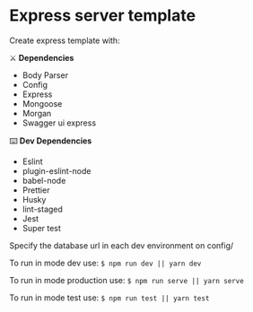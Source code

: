 # Express server template

Create express template with:

⚔️ **Dependencies**

- Body Parser
- Config
- Express
- Mongoose
- Morgan
- Swagger ui express

⌨️ **Dev Dependencies**

- Eslint
- plugin-eslint-node
- babel-node
- Prettier
- Husky
- lint-staged
- Jest
- Super test

Specify the database url in each dev environment on config/ <folder>

To run in mode dev use: `$ npm run dev || yarn dev`

To run in mode production use: `$ npm run serve || yarn serve`

To run in mode test use: `$ npm run test || yarn test`
